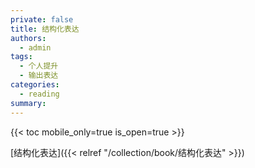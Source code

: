 ```yaml
---
private: false
title: 结构化表达
authors:
  - admin
tags:
  - 个人提升
  - 输出表达
categories:
  - reading
summary:
---
```

{{< toc mobile_only=true is_open=true >}}

[结构化表达]({{< relref "/collection/book/结构化表达" >}})
